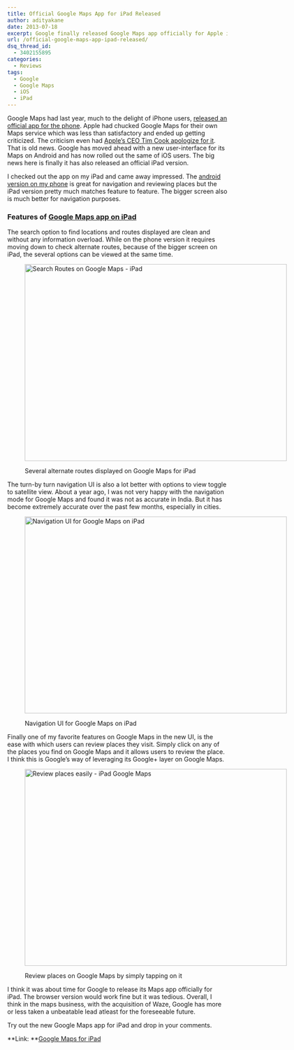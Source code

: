 ```yaml
---
title: Official Google Maps App for iPad Released
author: adityakane
date: 2013-07-18
excerpt: Google finally released Google Maps app officially for Apple iPad. The map app has the latest UI on it which allows easy navigation, reviewing places and more.
url: /official-google-maps-app-ipad-released/
dsq_thread_id:
  - 3402155895
categories:
  - Reviews
tags:
  - Google
  - Google Maps
  - iOS
  - iPad
---
```

Google Maps had last year, much to the delight of iPhone users, [released an official app for the phone][1]. Apple had chucked Google Maps for their own Maps service which was less than satisfactory and ended up getting criticized. The criticism even had [Apple&#8217;s CEO Tim Cook apologize for it][2]. That is old news. Google has moved ahead with a new user-interface for its Maps on Android and has now rolled out the same of iOS users. The big news here is finally it has also released an official iPad version.

I checked out the app on my iPad and came away impressed. The [android version on my phone][3] is great for navigation and reviewing places but the iPad version pretty much matches feature to feature. The bigger screen also is much better for navigation purposes.

### Features of <a href="https://itunes.apple.com/app/id585027354" onclick="_gaq.push(['_trackEvent', 'outbound-article', 'https://itunes.apple.com/app/id585027354', 'Google Maps app on iPad']);" >Google Maps app on iPad</a>

The search option to find locations and routes displayed are clean and without any information overload. While on the phone version it requires moving down to check alternate routes, because of the bigger screen on iPad, the several options can be viewed at the same time.<figure id="attachment_76656" style="width: 600px;" class="wp-caption aligncenter">

[<img class="size-full wp-image-76656" alt="Search Routes on Google Maps - iPad" src="http://cdn.devilsworkshop.org/files/2013/07/Search-Routes-on-Google-Maps-iPad.png" width="600" height="450" />][4]<figcaption class="wp-caption-text">Several alternate routes displayed on Google Maps for iPad</figcaption></figure> 

The turn-by turn navigation UI is also a lot better with options to view toggle to satellite view. About a year ago, I was not very happy with the navigation mode for Google Maps and found it was not as accurate in India. But it has become extremely accurate over the past few months, especially in cities.<figure id="attachment_76657" style="width: 600px;" class="wp-caption aligncenter">

[<img class="size-full wp-image-76657" alt="Navigation UI for Google Maps on iPad " src="http://cdn.devilsworkshop.org/files/2013/07/Turn-by-Turn-Directions-Google-Maps-iPad.png" width="600" height="450" />][5]<figcaption class="wp-caption-text">Navigation UI for Google Maps on iPad</figcaption></figure> 

Finally one of my favorite features on Google Maps in the new UI, is the ease with which users can review places they visit. Simply click on any of the places you find on Google Maps and it allows users to review the place. I think this is Google&#8217;s way of leveraging its Google+ layer on Google Maps.<figure id="attachment_76658" style="width: 600px;" class="wp-caption aligncenter">

[<img class="size-full wp-image-76658" alt="Review places easily - iPad Google Maps" src="http://cdn.devilsworkshop.org/files/2013/07/Review-places-easily-iPad-Google-Maps.png" width="600" height="450" />][6]<figcaption class="wp-caption-text">Review places on Google Maps by simply tapping on it</figcaption></figure> 

I think it was about time for Google to release its Maps app officially for iPad. The browser version would work fine but it was tedious. Overall, I think in the maps business, with the acquisition of Waze, Google has more or less taken a unbeatable lead atleast for the foreseeable future.

Try out the new Google Maps app for iPad and drop in your comments.

**Link: **<a href="https://itunes.apple.com/app/id585027354" onclick="_gaq.push(['_trackEvent', 'outbound-article', 'https://itunes.apple.com/app/id585027354', 'Google Maps for iPad']);" >Google Maps for iPad</a>

 [1]: http://devilsworkshop.org/news/google-maps-app-iphones/69214/ "Google released official app for iPhone users"
 [2]: http://devilsworkshop.org/news/apple-ceo-tim-cook-apologises-maps-app-recommends-bing-nokia-google-maps/62687/
 [3]: http://devilsworkshop.org/reviews/google-maps-v700-ui-revealed-android/76383/ "Google Maps version 7.0 UI revealed for Android"
 [4]: http://cdn.devilsworkshop.org/files/2013/07/Search-Routes-on-Google-Maps-iPad.png
 [5]: http://cdn.devilsworkshop.org/files/2013/07/Turn-by-Turn-Directions-Google-Maps-iPad.png
 [6]: http://cdn.devilsworkshop.org/files/2013/07/Review-places-easily-iPad-Google-Maps.png
